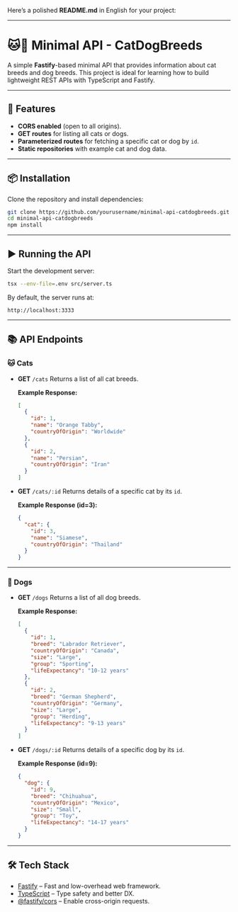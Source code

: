 Here’s a polished **README.md** in English for your project:

---

# 🐱🐶 Minimal API - CatDogBreeds

A simple **Fastify**-based minimal API that provides information about cat breeds and dog breeds.
This project is ideal for learning how to build lightweight REST APIs with TypeScript and Fastify.

---

## 🚀 Features

* **CORS enabled** (open to all origins).
* **GET routes** for listing all cats or dogs.
* **Parameterized routes** for fetching a specific cat or dog by `id`.
* **Static repositories** with example cat and dog data.

---

## 📦 Installation

Clone the repository and install dependencies:

```bash
git clone https://github.com/yourusername/minimal-api-catdogbreeds.git
cd minimal-api-catdogbreeds
npm install
```

---

## ▶️ Running the API

Start the development server:

```bash
tsx --env-file=.env src/server.ts
```

By default, the server runs at:

```
http://localhost:3333
```

---

## 📚 API Endpoints

### 🐱 Cats

* **GET** `/cats`
  Returns a list of all cat breeds.

  **Example Response:**

  ```json
  [
    {
      "id": 1,
      "name": "Orange Tabby",
      "countryOfOrigin": "Worldwide"
    },
    {
      "id": 2,
      "name": "Persian",
      "countryOfOrigin": "Iran"
    }
  ]
  ```

* **GET** `/cats/:id`
  Returns details of a specific cat by its `id`.

  **Example Response (id=3):**

  ```json
  {
    "cat": {
      "id": 3,
      "name": "Siamese",
      "countryOfOrigin": "Thailand"
    }
  }
  ```

---

### 🐶 Dogs

* **GET** `/dogs`
  Returns a list of all dog breeds.

  **Example Response:**

  ```json
  [
    {
      "id": 1,
      "breed": "Labrador Retriever",
      "countryOfOrigin": "Canada",
      "size": "Large",
      "group": "Sporting",
      "lifeExpectancy": "10-12 years"
    },
    {
      "id": 2,
      "breed": "German Shepherd",
      "countryOfOrigin": "Germany",
      "size": "Large",
      "group": "Herding",
      "lifeExpectancy": "9-13 years"
    }
  ]
  ```

* **GET** `/dogs/:id`
  Returns details of a specific dog by its `id`.

  **Example Response (id=9):**

  ```json
  {
    "dog": {
      "id": 9,
      "breed": "Chihuahua",
      "countryOfOrigin": "Mexico",
      "size": "Small",
      "group": "Toy",
      "lifeExpectancy": "14-17 years"
    }
  }
  ```

---

## 🛠️ Tech Stack

* [Fastify](https://fastify.dev/) – Fast and low-overhead web framework.
* [TypeScript](https://www.typescriptlang.org/) – Type safety and better DX.
* [@fastify/cors](https://github.com/fastify/fastify-cors) – Enable cross-origin requests.